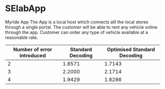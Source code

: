 # SElabApp
Myride App
The App is a local host which connects alll the local stores through a single portal.
The customer will be able to rent any vehicle online through the app.
Customer can order any type of vehicle available at a reasonable rate. 

| Number of error introduced | Standard Decoding |  Optimised Standard Decoding  |
 | -------- | ---- | -------- |
 | 2 | 1.8571 | 1.7143 |
 | 3 | 2.2000 | 2.1714 |
 | 4 | 1.9429 | 1.8286 |
 
